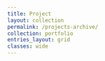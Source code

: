 ```yaml
---
title: Project
layout: collection
permalink: /projects-archive/
collection: portfolio
entries_layout: grid
classes: wide
---
```



